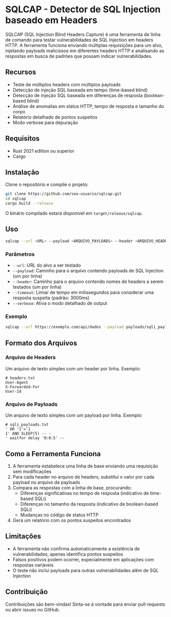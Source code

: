 # SQLCAP - Detector de SQL Injection baseado em Headers

SQLCAP (SQL Injection Blind Headers Capture) é uma ferramenta de linha de comando para testar vulnerabilidades de SQL Injection em headers HTTP. A ferramenta funciona enviando múltiplas requisições para um alvo, injetando payloads maliciosos em diferentes headers HTTP e analisando as respostas em busca de padrões que possam indicar vulnerabilidades.

## Recursos

- Teste de múltiplos headers com múltiplos payloads
- Detecção de injeção SQL baseada em tempo (time-based blind)
- Detecção de injeção SQL baseada em diferenças de resposta (boolean-based blind)
- Análise de anomalias em status HTTP, tempo de resposta e tamanho do corpo
- Relatório detalhado de pontos suspeitos
- Modo verbose para depuração

## Requisitos

- Rust 2021 edition ou superior
- Cargo

## Instalação

Clone o repositório e compile o projeto:

```bash
git clone https://github.com/seu-usuario/sqlcap.git
cd sqlcap
cargo build --release
```

O binário compilado estará disponível em `target/release/sqlcap`.

## Uso

```bash
sqlcap --url <URL> --payload <ARQUIVO_PAYLOADS> --header <ARQUIVO_HEADERS> [--timeout <MS>] [--verbose]
```

### Parâmetros

- `--url`: URL do alvo a ser testado
- `--payload`: Caminho para o arquivo contendo payloads de SQL Injection (um por linha)
- `--header`: Caminho para o arquivo contendo nomes de headers a serem testados (um por linha)
- `--timeout`: Limiar de tempo em milissegundos para considerar uma resposta suspeita (padrão: 3000ms)
- `--verbose`: Ativa o modo detalhado de output

### Exemplo

```bash
sqlcap --url https://exemplo.com/api/dados --payload payloads/sqli_payloads.txt --header payloads/headers.txt --timeout 5000
```

## Formato dos Arquivos

### Arquivo de Headers

Um arquivo de texto simples com um header por linha. Exemplo:

```
# headers.txt
User-Agent
X-Forwarded-For
User-Id
```

### Arquivo de Payloads

Um arquivo de texto simples com um payload por linha. Exemplo:

```
# sqli_payloads.txt
' OR '1'='1
1' AND SLEEP(5) -- -
' waitfor delay '0:0:5' --
```

## Como a Ferramenta Funciona

1. A ferramenta estabelece uma linha de base enviando uma requisição sem modificações
2. Para cada header no arquivo de headers, substitui o valor por cada payload no arquivo de payloads
3. Compara as respostas com a linha de base, procurando:
   - Diferenças significativas no tempo de resposta (indicativo de time-based SQLi)
   - Diferenças no tamanho da resposta (indicativo de boolean-based SQLi)
   - Mudanças no código de status HTTP
4. Gera um relatório com os pontos suspeitos encontrados

## Limitações

- A ferramenta não confirma automaticamente a existência de vulnerabilidades, apenas identifica pontos suspeitos
- Falsos positivos podem ocorrer, especialmente em aplicações com respostas variáveis
- O teste não inclui payloads para outras vulnerabilidades além de SQL Injection

## Contribuição

Contribuições são bem-vindas! Sinta-se à vontade para enviar pull requests ou abrir issues no GitHub. 
